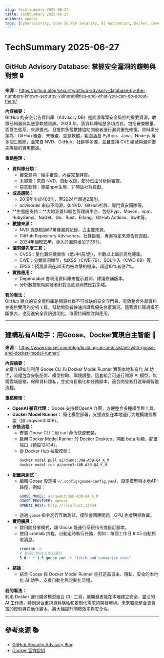 ```yaml
---
slug: tech-summary-2025-06-27
title: TechSummary 2025-06-27
authors: openai
tags: [Cybersecurity, Open Source Security, AI Automation, Docker, Developer Tools]
---
```


# TechSummary 2025-06-27

## GitHub Advisory Database: 掌握安全漏洞的趨勢與對策 🔒

**來源：** https://github.blog/security/github-advisory-database-by-the-numbers-known-security-vulnerabilities-and-what-you-can-do-about-them/

**內容摘要：**  
GitHub 的安全公告資料庫（Advisory DB）是開源專案安全監控的重要資源，收錄已知漏洞與惡意軟體資訊。2024 年，該資料庫經歷多項成長，包括審查數量、涵蓋生態系、來源擴充，且提供多種數據協助開發者進行漏洞優先修復。資料庫分類為：GitHub 審查、未審查、惡意軟體，範圍涵蓋 Python、Java、Node.js 等多個生態圈，並來自 NVD、GitHub、社群等多源，並且支持 CVE 編號與漏洞優先等級的實用數據。

**重點整理：**  
- **資料庫分類：**  
  - 審查漏洞：經手審查，內容完整詳實。  
  - 未審查：來自 NVD，自動收錄，部分已由分析師審查。  
  - 惡意軟體：專屬npm生態，非開放社群貢獻。  
- **成長趨勢：**  
  - 2019年少於400則，至2024年超過2萬則。  
  - advisories 來自不同源，如NVD、GitHub社群、專門資安團隊等。  
- **生態圈支持：**大約涵蓋13個包管理與平台，包括Pypi、Maven、npm、RubyGems、NuGet、Go、Rust、Erlang、GitHub Actions、Swift等。  
- **數據來源：**  
  - NVD 貢獻超過67萬條漏洞記錄，占主要來源。  
  - GitHub Repository Advisories、社群自發、專案特定來源皆有貢獻。  
  - 2024年相較去年，導入的漏洞增加了39%。  
- **漏洞優先度工具：**  
  - CVSS：量化漏洞嚴重性（低/中/高/危），半數以上屬於高危範圍。  
  - CWE：分類漏洞類型，如XSS（CWE-79）、SQL注入（CWE-89）等。  
  - EPSS：預測漏洞在30天內被攻擊的機率，超過10%者佔7%。  
- **實務應用：**  
  - Dependabot 會利用資料庫來提示漏洞、建議修補版本。  
  - 分析數據幫助開發者針對高危漏洞做應對策略。  

**我的看法：**  
GitHub 建立的安全資料庫是開源社群不可或缺的安全守門員，有效整合外部資料並提供實用的分析工具，幫助開發者快速辨識與優先修復漏洞。隨著資料庫規模不斷擴大，也促進安全資訊透明化，值得持續關注與應用。

---

## 建構私有AI助手：用Goose、Docker實現自主智能 🚀

**來源：** https://www.docker.com/blog/building-an-ai-assistant-with-goose-and-docker-model-runner/

**內容摘要：**  
文章介紹如何利用 Goose CLI 和 Docker Model Runner 實現本地私有化 AI 助手，流程包含安裝配置、模型拉取、環境調整。這套組合可運行開源 AI 模型，無需雲端服務，保障資料隱私，並支持自動化和任務腳本，適合開發者打造專屬智能流程。

**重點整理：**  
- **OpenAI 兼容代理：** Goose 支持類OpenAI介面，方便整合多種模型與工具。  
- **Docker Model Runner：** 簡化模型部署，支援直接在本地運行大規模語言模型（如 ai/qwen3:30B）。  
- **安裝流程：**  
  - 安裝 Goose CLI：用 curl 命令快速安裝。  
  - 啟用 Docker Model Runner 於 Docker Desktop，開啟 beta 功能，配置端口（預設12434）。  
  - 從 Docker Hub 拉取模型：  
    ```bash
    docker model pull ai/qwen3:30B-A3B-Q4_K_M
    docker model run ai/qwen3:30B-A3B-Q4_K_M
    ```  
- **配置與測試：**  
  - 編輯 Goose 設定檔 `~/.config/goose/config.yaml`，設定模型與本地API路徑，例如：  
    ```yaml
    GOOSE_MODEL: ai/qwen3:30B-A3B-Q4_K_M
    GOOSE_PROVIDER: openai
    OPENAI_HOST: http://localhost:12434
    ```  
  - 透過 `goose` 指令進行互動測試，模型會回應問題，GPU 也會明顯負載。  
- **實用擴展：**  
  - 啟用開發者模式，讓 Goose 能運行系統指令或自訂腳本。  
  - 使用 crontab 排程，自動定時執行任務，例如：每個工作日 8:05 自動抓取消息。  
    ```bash
    crontab -e
    # 每天8:05在工作日運行
    5 8 * * 1-5 goose run -t "fetch and summarize news"
    ```  
- **結論：**  
  - 結合 Goose 與 Docker Model Runner 能打造高自主、隱私、安全的本地化 AI 助手，支援自動化與定制化流程。

**我的看法：**  
利用 Docker 運行開源模型結合 CLI 工具，讓開發者能在本地建立安全、靈活的 AI 工作流，特別適合重視資料隱私和定制化需求的開發環境。未來若能整合更豐富的模型與自動化腳本，將大幅提升開發效率與安全性。

---

## 參考來源 📚  
- [GitHub Security Advisory Blog](https://github.blog/security/github-advisory-database-by-the-numbers-known-security-vulnerabilities-and-what-you-can-do-about-them/)  
- [Docker 官方說明](https://www.docker.com/blog/building-an-ai-assistant-with-goose-and-docker-model-runner/)